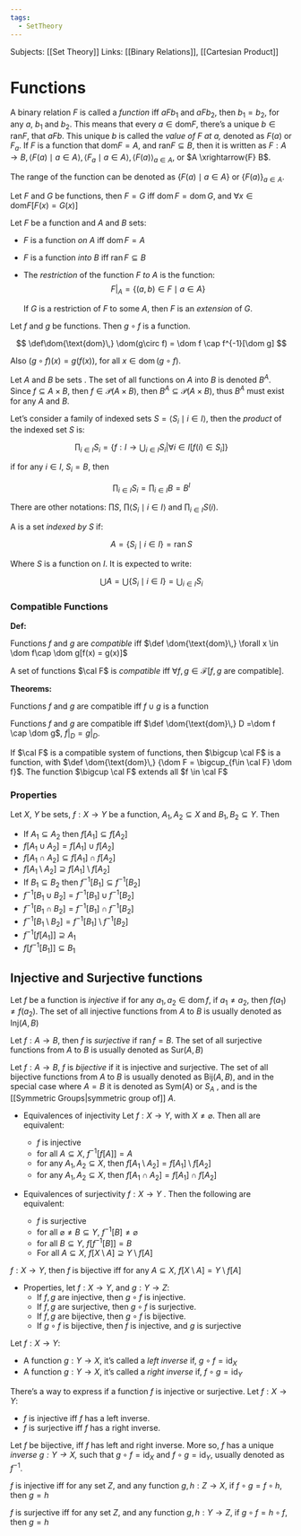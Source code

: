 ```yaml
---
tags:
  - SetTheory
---
```

Subjects: [[Set Theory]]
Links: [[Binary Relations]], [[Cartesian Product]]

# Functions

A binary relation $F$ is called a _function_ iff $aFb_1$ and $aFb_2$, then $b_1 = b_2$, for any $a$, $b_1$ and $b_2$. This means that every $a \in \text{dom} F$, there’s a unique $b\in \text{ran}F$, that $aFb$. This unique $b$ is called the _value of $F$ at $a$,_ denoted as $F(a)$ or $F_a$. If $F$ is a function that $\text{dom} F = A$, and $\text{ran}F \subseteq B$, then it is written as $F:A \to B, \langle F(a) \mid a \in A\rangle, \langle F_a \mid a \in A\rangle, \langle F(a)\rangle_{a \in A}$, or $A \xrightarrow{F} B$.

The range of the function can be denoted as $\{F(a) \mid a\in A\}$ or $\{F(a)\}_{a\in A}$.

Let $F$ and $G$ be functions, then $F = G$ iff $\text{dom}\,F= \text{dom}\,G$, and ${\forall x \in \text{dom}F[F(x) = G(x)]}$

Let $F$ be a function and $A$ and $B$ sets:

- $F$ is a function _on_ $A$ iff $\text{dom}\, F = A$
    
- $F$ is a function _into_ $B$ iff $\text{ran}\,F \subseteq B$
    
- The _restriction_ of the function $F$ _to $A$_ is the function:
    $$ F|_A =\{(a,b) \in F\mid a \in A\} $$
    
    If $G$ is a restriction of $F$ to some $A$, then $F$ is an _extension_ of $G$.
    

Let $f$ and $g$ be functions. Then $g\circ f$ is a function.

$$ \def\dom{\text{dom}\,} \dom(g\circ f) = \dom f \cap f^{-1}[\dom g] $$

Also $(g\circ f)(x) = g(f(x)),$ for all $x \in \text{dom}\, (g\circ f)$.

Let $A$ and $B$ be sets . The set of all functions on $A$ into $B$ is denoted $B^A$. Since $f \subseteq A \times B$, then $f \in \mathcal{P}(A\times B)$, then $B^A \subseteq \mathcal P(A\times B)$, thus $B^A$ must exist for any $A$ and $B$.

Let’s consider a family of indexed sets $S =\langle S_i \mid i \in I \rangle$, then the _product_ of the indexed set $S$ is:

$$ \prod_{i\in I} S_i = \left\{ \left. f:I\to \bigcup_{i\in I}S_i \right| \forall i \in I[f(i) \in S_i]\right\} $$

if for any $i \in I$, $S_i= B$, then

$$ \prod_{i\in I}S_i = \prod_{i\in I} B= B^I $$

There are other notations: $\prod S$, $\prod\langle S_i \mid i \in I \rangle$ and $\prod_{i\in I}S(i)$.

A is a set _indexed by $S$_ if:

$$ A = \{S_i \mid i\in I\} = \text{ran}\, S $$

Where $S$ is a function on $I$. It is expected to write:

$$ \bigcup A = \bigcup \{S_i \mid i \in I \} = \bigcup_{i\in I} S_i $$

### Compatible Functions

**Def:**

Functions $f$ and $g$ are _compatible_ iff $\def \dom{\text{dom}\,} \forall x \in \dom f\cap \dom g[f(x) = g(x)]$

A set of functions $\cal F$ is _compatible_ iff $\forall f, g \in \mathcal{F}[f, g\text{ are compatible]}$.

**Theorems:**

Functions $f$ and $g$ are compatible iff $f\cup g$ is a function

Functions $f$ and $g$ are compatible iff $\def \dom{\text{dom}\,} D =\dom f \cap \dom g$, $f|_D= g|_D$.

If $\cal F$ is a compatible system of functions, then $\bigcup \cal F$ is a function, with $\def \dom{\text{dom}\,} {\dom F = \bigcup_{f\in \cal F} \dom f}$. The function $\bigcup \cal F$ extends all $f \in \cal F$

### Properties

Let $X$, $Y$ be sets, $f:X\to Y$ be a function, $A_1, A_2 \subseteq X$ and $B_1, B_2\subseteq Y$. Then

- If $A_1 \subseteq A_2$ then $f[A_1] \subseteq f[A_2]$
- $f[A_1 \cup A_2] = f[A_1] \cup f[A_2]$
- $f[A_1\cap A_2] \subseteq f[A_1] \cap f[A_2]$
- $f[A_1\setminus A_2] \supseteq f[A_1] \setminus f[A_2]$
- If $B_1 \subseteq B_2$ then $f^{-1}[B_1] \subseteq f^{-1}[B_2]$
- $f^{-1}[B_1 \cup B_2] = f^{-1}[B_1] \cup f^{-1}[B_2]$
- $f^{-1}[B_1\cap B_2] = f^{-1}[B_1] \cap f^{-1}[B_2]$
- $f^{-1}[B_1\setminus B_2] = f^{-1}[B_1] \setminus f^{-1}[B_2]$
- $f^{-1}[f[A_1]]\supseteq A_1$
- $f[f^{-1}[B_1]] \subseteq B_1$

## Injective and Surjective functions

Let $f$ be a function is _injective_ if for any $a_1, a_2 \in \text{dom}\,f$, if $a_1 \ne a_2$, then $f(a_1) \ne f(a_2)$. The set of all injective functions from $A$ to $B$ is usually denoted as $\text{Inj}(A, B)$

Let $f:A \to B$, then $f$ is _surjective_ if $\text{ran}\, f = B$. The set of all surjective functions from $A$ to $B$ is usually denoted as $\text{Sur}(A, B)$

Let $f:A \to B$, $f$ is _bijective_ if it is injective and surjective. The set of all bijective functions from $A$ to $B$ is usually denoted as $\text{Bij}(A, B)$, and in the special case where $A =B$ it is denoted as $\text{Sym}(A)$ or $S_A$ , and is the [[Symmetric Groups|symmetric group of]] $A$. 

- Equivalences of injectivity
    Let $f:X \to Y$, with $X \ne \varnothing$. Then all are equivalent:
    - $f$ is injective
    - for all $A \subseteq X$, $f^{-1}[f[A]] = A$
    - for any $A_1, A_2\subseteq X$, then $f[A_1\setminus A_2] = f[A_1]\setminus f[A_2]$
    - for any $A_1, A_2\subseteq X$, then $f[A_1\cap A_2] = f[A_1]\cap f[A_2]$

- Equivalences of surjectivity
    $f: X\to Y$ . Then the following are equivalent:
    - $f$ is surjective
    - for all $\varnothing \ne B \subseteq Y$, $f^{-1}[B] \ne \varnothing$
    - for all $B \subseteq Y$, $f[f^{-1}[B]] = B$
    - For all $A \subseteq X$, $f[X\setminus A] \supseteq Y \setminus f[A]$

$f: X\to Y$, then $f$ is bijective iff for any $A \subseteq X$, $f[X\setminus A] = Y \setminus f[A]$

- Properties, let $f:X\to Y$, and $g:Y\to Z$:
    - If $f,g$ are injective, then $g\circ f$ is injective.
    - If $f,g$ are surjective, then $g\circ f$ is surjective.
    - If $f,g$ are bijective, then $g\circ f$ is bijective.
    - If $g \circ f$ is bijective, then $f$ is injective, and $g$ is surjective

Let $f:X \to Y$:

- A function $g:Y\to X$, it’s called a _left inverse_ if, $g\circ f= \text{id}_X$
- A function $g:Y\to X$, it’s called a _right inverse_ if, $f\circ g= \text{id}_Y$

There’s a way to express if a function $f$ is injective or surjective. Let $f:X \to Y$:

- $f$ is injective iff $f$ has a left inverse.
- $f$ is surjective iff $f$ has a right inverse.

Let $f$ be bijective, iff $f$ has left and right inverse. More so, $f$ has a unique _inverse $g:Y\to X$,_ such that $g\circ f= \text{id}_X$ and $f\circ g= \text{id}_Y$, usually denoted as $f^{-1}$.

$f$ is injective iff for any set $Z$, and any function $g, h:Z \to X$, if $f\circ g = f \circ h$, then $g = h$

$f$ is surjective iff for any set $Z$, and any function $g, h:Y \to Z$, if $g\circ f = h \circ f$, then $g = h$